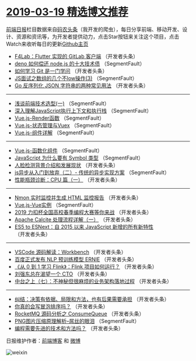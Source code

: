 # [2019-03-19 精选博文推荐](http://hao.caibaojian.com/date/2019/03/19)

[前端日报](http://caibaojian.com/c/news)栏目数据来自[码农头条](http://hao.caibaojian.com/)（我开发的爬虫），每日分享前端、移动开发、设计、资源和资讯等，为开发者提供动力，点击Star按钮来关注这个项目，点击Watch来收听每日的更新[Github主页](https://github.com/kujian/frontendDaily)
* [F4Lab：Flutter 实现的 GitLab 客户端](http://hao.caibaojian.com/104171.html) （开发者头条）
* [deno 如何偿还 node.js 的十大技术债](http://hao.caibaojian.com/104104.html) （SegmentFault）
* [如何学习 Git 是一门学问](http://hao.caibaojian.com/104128.html) （开发者头条）
* [JS面试之数组的几个不low操作(3)](http://hao.caibaojian.com/104108.html) （SegmentFault）
* [Go 反序列化 JSON 字符串的两种常见用法](http://hao.caibaojian.com/104145.html) （开发者头条）

***
* [浅谈前端技术选型(一)](http://hao.caibaojian.com/104115.html) （SegmentFault）
* [深入理解JavaScript执行上下文和执行栈](http://hao.caibaojian.com/104107.html) （SegmentFault）
* [Vue.js-Render函数](http://hao.caibaojian.com/104119.html) （SegmentFault）
* [Vue.js-状态管理与Vuex](http://hao.caibaojian.com/104109.html) （SegmentFault）
* [Vue.js-组件详解](http://hao.caibaojian.com/104113.html) （SegmentFault）

***
* [Vue.js-函数化组件](http://hao.caibaojian.com/104118.html) （SegmentFault）
* [JavaScript 为什么要有 Symbol 类型](http://hao.caibaojian.com/104120.html) （SegmentFault）
* [人脸检测背景介绍和发展现状](http://hao.caibaojian.com/104143.html) （开发者头条）
* [js异步从入门到放弃（二）- 传统的异步实现方案](http://hao.caibaojian.com/104106.html) （SegmentFault）
* [性能瓶颈诊断：CPU 篇（一）](http://hao.caibaojian.com/104139.html) （开发者头条）

***
* [Nmon 实时监控并生成 HTML 监控报告](http://hao.caibaojian.com/104130.html) （开发者头条）
* [Vue.js-Vue实例](http://hao.caibaojian.com/104110.html) （SegmentFault）
* [2019 力扣杯全国高校春季编程大赛等你来战](http://hao.caibaojian.com/104142.html) （开发者头条）
* [Apache Calcite 处理流程详解（一）](http://hao.caibaojian.com/104132.html) （开发者头条）
* [ES5 to ESNext：自 2015 以来 JavaScript 新增的所有新特性](http://hao.caibaojian.com/104133.html) （开发者头条）

***
* [VSCode 源码解读：Workbench](http://hao.caibaojian.com/104134.html) （开发者头条）
* [百度正式发布 NLP 预训练模型 ERNIE](http://hao.caibaojian.com/104168.html) （开发者头条）
* [《从 0 到 1 学习 Flink》：Flink 项目如何运行？](http://hao.caibaojian.com/104135.html) （开发者头条）
* [刘强东总在渴望一个 CTO](http://hao.caibaojian.com/104125.html) （开发者头条）
* [中台之上（七）：不神秘但很麻烦的业务架构落地过程](http://hao.caibaojian.com/104136.html) （开发者头条）

***
* [纠结：决策有依据、局限和方法，也有后果需要承担](http://hao.caibaojian.com/104149.html) （开发者头条）
* [你真的会写冒泡排序吗？](http://hao.caibaojian.com/104126.html) （开发者头条）
* [RocketMQ 源码分析之 ConsumeQueue](http://hao.caibaojian.com/104174.html) （开发者头条）
* [PNG图片压缩原理解析&#8211;屌丝的眼泪](http://hao.caibaojian.com/104105.html) （SegmentFault）
* [编程需要先进的技术和方法吗？](http://hao.caibaojian.com/104137.html) （开发者头条）

日报维护作者：[前端博客](http://caibaojian.com/) 和 [微博](http://caibaojian.com/go/weibo)

![weixin](https://user-images.githubusercontent.com/3055447/38468989-651132ac-3b80-11e8-8e6b-15122322a9d7.png)